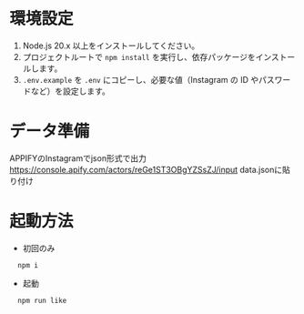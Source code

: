 # 環境設定

1. Node.js 20.x 以上をインストールしてください。
2. プロジェクトルートで `npm install` を実行し、依存パッケージをインストールします。
3. `.env.example` を `.env` にコピーし、必要な値（Instagram の ID やパスワードなど）を設定します。

# データ準備
APPIFYのInstagramでjson形式で出力
https://console.apify.com/actors/reGe1ST3OBgYZSsZJ/input
data.jsonに貼り付け

# 起動方法

- 初回のみ
```
  npm i
```
- 起動
```bash
  npm run like
```
